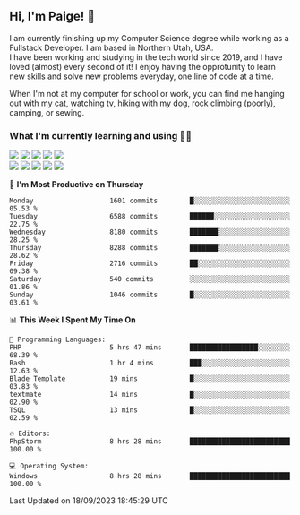 ## Hi, I'm Paige! :vulcan_salute:

I am currently finishing up my Computer Science degree while working as a Fullstack Developer. I am based in Northern Utah, USA. \
I have been working and studying in the tech world since 2019, and I have loved (almost) every second of it! I enjoy having the opprotunity to learn new skills and solve new problems everyday, one line of code at a time.  

When I'm not at my computer for school or work, you can find me hanging out with my cat, watching tv, hiking with my dog, rock climbing (poorly), camping, or sewing.  

### What I'm currently learning and using :woman_technologist:
![](https://img.shields.io/badge/Laravel-FF2D20?style=for-the-badge&logo=laravel&logoColor=white) 
![](https://img.shields.io/badge/PHP-777BB4?style=for-the-badge&logo=php&logoColor=white)
![](https://img.shields.io/badge/Vue.js-35495E?style=for-the-badge&logo=vuedotjs&logoColor=4FC08D) 
![](https://img.shields.io/badge/MySQL-005C84?style=for-the-badge&logo=mysql&logoColor=white) 
![](https://img.shields.io/badge/Tailwind_CSS-38B2AC?style=for-the-badge&logo=tailwind-css&logoColor=white) \
![](https://img.shields.io/badge/Python-FFD43B?style=for-the-badge&logo=python&logoColor=blue)
![](https://img.shields.io/badge/Django-092E20?style=for-the-badge&logo=django&logoColor=green)
![](https://img.shields.io/badge/Kotlin-0095D5?&style=for-the-badge&logo=kotlin&logoColor=white)
![](https://img.shields.io/badge/Java-ED8B00?style=for-the-badge&logo=java&logoColor=white)
![](https://img.shields.io/badge/Haskell-5D4F85?style=for-the-badge&logo=haskell&logoColor=white) 

<!--START_SECTION:waka-->
📅 **I'm Most Productive on Thursday** 

```text
Monday                   1601 commits        █░░░░░░░░░░░░░░░░░░░░░░░░   05.53 % 
Tuesday                  6588 commits        ██████░░░░░░░░░░░░░░░░░░░   22.75 % 
Wednesday                8180 commits        ███████░░░░░░░░░░░░░░░░░░   28.25 % 
Thursday                 8288 commits        ███████░░░░░░░░░░░░░░░░░░   28.62 % 
Friday                   2716 commits        ██░░░░░░░░░░░░░░░░░░░░░░░   09.38 % 
Saturday                 540 commits         ░░░░░░░░░░░░░░░░░░░░░░░░░   01.86 % 
Sunday                   1046 commits        █░░░░░░░░░░░░░░░░░░░░░░░░   03.61 % 
```


📊 **This Week I Spent My Time On** 

```text
💬 Programming Languages: 
PHP                      5 hrs 47 mins       █████████████████░░░░░░░░   68.39 % 
Bash                     1 hr 4 mins         ███░░░░░░░░░░░░░░░░░░░░░░   12.63 % 
Blade Template           19 mins             █░░░░░░░░░░░░░░░░░░░░░░░░   03.83 % 
textmate                 14 mins             █░░░░░░░░░░░░░░░░░░░░░░░░   02.90 % 
TSQL                     13 mins             █░░░░░░░░░░░░░░░░░░░░░░░░   02.59 % 

🔥 Editors: 
PhpStorm                 8 hrs 28 mins       █████████████████████████   100.00 % 

💻 Operating System: 
Windows                  8 hrs 28 mins       █████████████████████████   100.00 % 
```


 Last Updated on 18/09/2023 18:45:29 UTC
<!--END_SECTION:waka-->

